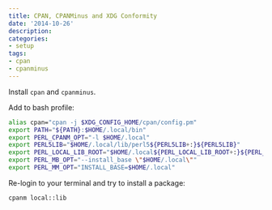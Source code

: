 ```yaml
---
title: CPAN, CPANMinus and XDG Conformity
date: '2014-10-26'
description:
categories:
- setup
tags:
- cpan
- cpanminus
---
```


Install `cpan` and `cpanminus`.

Add to bash profile:
```bash
alias cpan="cpan -j $XDG_CONFIG_HOME/cpan/config.pm"
export PATH="${PATH}:$HOME/.local/bin"
export PERL_CPANM_OPT="-l $HOME/.local"
export PERL5LIB="$HOME/.local/lib/perl5${PERL5LIB+:}${PERL5LIB}"
export PERL_LOCAL_LIB_ROOT="$HOME/.local${PERL_LOCAL_LIB_ROOT+:}${PERL_LOCAL_LIB_ROOT}"
export PERL_MB_OPT="--install_base \"$HOME/.local\""
export PERL_MM_OPT="INSTALL_BASE=$HOME/.local"
```

Re-login to your terminal and try to install a package:
```bash
cpanm local::lib
```
